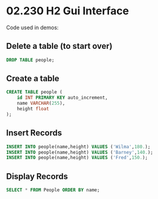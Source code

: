 # 02.230 H2 Gui Interface

Code used in demos:

## Delete a table (to start over)

```sql
DROP TABLE people;
```

## Create a table

```sql
CREATE TABLE people (
    id INT PRIMARY KEY auto_increment, 
    name VARCHAR(255), 
    height float
);
```

##  Insert Records

```sql
INSERT INTO people(name,height) VALUES ('Wilma',180.);
INSERT INTO people(name,height) VALUES ('Barney',140.);
INSERT INTO people(name,height) VALUES ('Fred',150.);
```

## Display Records

```sql
SELECT * FROM People ORDER BY name;
```


